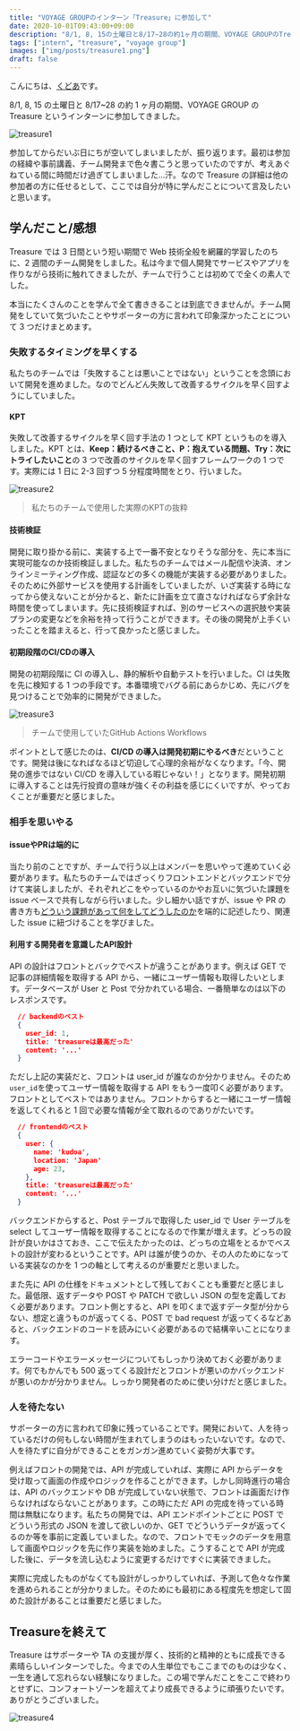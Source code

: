 ```yaml
---
title: "VOYAGE GROUPのインターン「Treasure」に参加して"
date: 2020-10-01T09:43:00+09:00
description: "8/1, 8, 15の土曜日と8/17~28の約1ヶ月の期間、VOYAGE GROUPのTreasureというインターンに参加してきました。"
tags: ["intern", "treasure", "voyage group"]
images: ["img/posts/treasure1.png"]
draft: false
---
```


こんにちは、[くどあ](https://twitter.com/kudoadd)です。

8/1, 8, 15 の土曜日と 8/17~28 の約 1 ヶ月の期間、VOYAGE GROUP の Treasure というインターンに参加してきました。

![treasure1](https://kudolog.net/img/posts/treasure1.png)

参加してからだいぶ日にちが空いてしまいましたが、振り返ります。最初は参加の経緯や事前講義、チーム開発まで色々書こうと思っていたのですが、考えあぐねている間に時間だけ過ぎてしまいました...汗。なので Treasure の詳細は他の参加者の方に任せるとして、ここでは自分が特に学んだことについて言及したいと思います。

## 学んだこと/感想

Treasure では 3 日間という短い期間で Web 技術全般を網羅的学習したのちに、2 週間のチーム開発をしました。私は今まで個人開発でサービスやアプリを作りながら技術に触れてきましたが、チームで行うことは初めてで全くの素人でした。

本当にたくさんのことを学んで全て書ききることは到底できませんが。チーム開発をしていて気づいたことやサポーターの方に言われて印象深かったことについて 3 つだけまとめます。

### 失敗するタイミングを早くする

私たちのチームでは「失敗することは悪いことではない」ということを念頭において開発を進めました。なのでどんどん失敗して改善するサイクルを早く回すようにしていました。

#### KPT

失敗して改善するサイクルを早く回す手法の 1 つとして KPT というものを導入しました。KPT とは、**Keep：続けるべきこと、P：抱えている問題、Try：次にトライしたいこと**の 3 つで改善のサイクルを早く回すフレームワークの 1 つです。実際には 1 日に 2-3 回ずつ 5 分程度時間をとり、行いました。

![treasure2](https://kudolog.net/img/posts/treasure2.png)

> 私たちのチームで使用した実際のKPTの抜粋

#### 技術検証

開発に取り掛かる前に、実装する上で一番不安となりそうな部分を、先に本当に実現可能なのか技術検証しました。私たちのチームではメール配信や決済、オンラインミーティング作成、認証などの多くの機能が実装する必要がありました。そのために外部サービスを使用する計画をしていましたが、いざ実装する時になってから使えないことが分かると、新たに計画を立て直さなければならず余計な時間を使ってしまいます。先に技術検証すれば、別のサービスへの選択肢や実装プランの変更などを余裕を持って行うことができます。その後の開発が上手くいったことを踏まえると、行って良かったと感じました。

#### 初期段階のCI/CDの導入

開発の初期段階に CI の導入し、静的解析や自動テストを行いました。CI は失敗を先に検知する 1 つの手段です。本番環境でバグる前にあらかじめ、先にバグを見つけることで効率的に開発ができました。

![treasure3](https://kudolog.net/img/posts/treasure3.png)

> チームで使用していたGitHub Actions Workflows

ポイントとして感じたのは、**CI/CD の導入は開発初期にやるべき**だということです。開発は後になればなるほど切迫して心理的余裕がなくなります。「今、開発の進歩ではない CI/CD を導入している暇じゃない！」となります。開発初期に導入することは先行投資の意味が強くその利益を感じにくいですが、やっておくことが重要だと感じました。

### 相手を思いやる

#### issueやPRは端的に

当たり前のことですが、チームで行う以上はメンバーを思いやって進めていく必要があります。私たちのチームではざっくりフロントエンドとバックエンドで分けて実装しましたが、それぞれどこをやっているのかやお互いに気づいた課題を issue ベースで共有しながら行いました。少し細かい話ですが、issue や PR の書き方も<u>どういう課題があって何をしてどうしたのか</u>を端的に記述したり、関連した issue に紐づけることを学びました。

#### 利用する開発者を意識したAPI設計

API の設計はフロントとバックでベストが違うことがあります。例えば GET で記事の詳細情報を取得する API から、一緒にユーザー情報も取得したいとします。データベースが User と Post で分かれている場合、一番簡単なのは以下のレスポンスです。

```json
  // backendのベスト
  {
    user_id: 1,
    title: 'treasureは最高だった'
    content: '...'
  }
```

ただし上記の実装だと、フロントは user_id が誰なのか分かりません。そのため `user_id`を使ってユーザー情報を取得する API をもう一度叩く必要があります。フロントとしてベストではありません。フロントからすると一緒にユーザー情報を返してくれると 1 回で必要な情報が全て取れるのでありがたいです。

```json
  // frontendのベスト
  {
    user: {
      name: 'kudoa',
      location: 'Japan'
      age: 23,
    },
    title: 'treasureは最高だった'
    content: '...'
  }
```

バックエンドからすると、Post テーブルで取得した user_id で User テーブルを select してユーザー情報を取得することになるので作業が増えます。どっちの設計が良いかはさておき、ここで伝えたかったのは、どっちの立場をとるかでベストの設計が変わるということです。API は誰が使うのか、その人のためになっている実装なのかを 1 つの軸として考えるのが重要だと思いました。

また先に API の仕様をドキュメントとして残しておくことも重要だと感じました。最低限、返すデータや POST や PATCH で欲しい JSON の型を定義しておく必要があります。フロント側とすると、API を叩くまで返すデータ型が分からない、想定と違うものが返ってくる、POST で bad request が返ってくるなどあると、バックエンドのコードを読みにいく必要があるので結構辛いことになります。

エラーコードやエラーメッセージについてもしっかり決めておく必要があります。何でもかんでも 500 返ってくる設計だとフロントが悪いのかバックエンドが悪いのかが分かりません。しっかり開発者のために使い分けだと感じました。

### 人を待たない

サポーターの方に言われて印象に残っていることです。開発において、人を待っているだけの何もしない時間が生まれてしまうのはもったいないです。なので、人を待たずに自分ができることをガンガン進めていく姿勢が大事です。

例えばフロントの開発では、API が完成していれば、実際に API からデータを受け取って画面の作成やロジックを作ることができます。しかし同時進行の場合は、API のバックエンドや DB が完成していない状態で、フロントは画面だけ作らなければならないことがあります。この時にただ API の完成を待っている時間は無駄になります。私たちの開発では、API エンドポイントごとに POST でどういう形式の JSON を渡して欲しいのか、GET でどういうデータが返ってくるのか等を事前に定義していました。なので、フロントでモックのデータを用意して画面やロジックを先に作り実装を始めました。こうすることで API が完成した後に、データを流し込むように変更するだけですぐに実装できました。

実際に完成したものがなくても設計がしっかりしていれば、予測して色々な作業を進められることが分かりました。そのためにも最初にある程度先を想定して固めた設計があることは重要だと感じました。

## Treasureを終えて

Treasure はサポーターや TA の支援が厚く、技術的と精神的ともに成長できる素晴らしいインターンでした。今までの人生単位でもここまでのものは少なく、一生を通して忘れらない経験になりました。この場で学んだことをここで終わりとせずに、コンフォートゾーンを超えてより成長できるように頑張りたいです。ありがとうございました。

![treasure4](https://kudolog.net/img/posts/treasure4.png)
